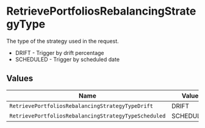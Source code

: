 # RetrievePortfoliosRebalancingStrategyType

The type of the strategy used in the request.
* DRIFT - Trigger by drift percentage
* SCHEDULED - Trigger by scheduled date


## Values

| Name                                                 | Value                                                |
| ---------------------------------------------------- | ---------------------------------------------------- |
| `RetrievePortfoliosRebalancingStrategyTypeDrift`     | DRIFT                                                |
| `RetrievePortfoliosRebalancingStrategyTypeScheduled` | SCHEDULED                                            |
